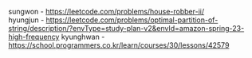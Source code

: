 sungwon - https://leetcode.com/problems/house-robber-ii/  
hyungjun - https://leetcode.com/problems/optimal-partition-of-string/description/?envType=study-plan-v2&envId=amazon-spring-23-high-frequency 
kyunghwan - https://school.programmers.co.kr/learn/courses/30/lessons/42579
